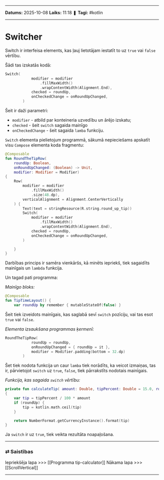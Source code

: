 ___

**Datums:** 2025-10-08
**Laiks:** 11:18
❚ **Tagi:** #kotlin 

---
# Switcher

Switch ir interfeisa elements, kas ļauj lietotājam iestatīt to uz `true` vai `false` vērtību.

Šādi tas izskatās kodā:

```kotlin
Switch(
            modifier = modifier
                .fillMaxWidth()
                .wrapContentWidth(Alignment.End),
            checked = roundUp,
            onCheckedChange = onRoundUpChanged,
        )
```

Šeit ir daži parametri:

- `modifier` - atbild par konteineria uzvedību un ārējo izskatu;
- `checked` - šeit `switch` sagaida mainīgo
- `onCheckedChange` - šeit sagaida `lamba` funkciju.

`Switch` elementa pielietojum programmā, sākumā nepieciešams apskatīt visu `Compose` elementa koda fragmentu:

```kotlin
@Composable
fun RoundTheTipRow(
    roundUp: Boolean,
    onRoundUpChanged: (Boolean) -> Unit,
    modifier: Modifier = Modifier)
{
    Row(
        modifier = modifier
            .fillMaxWidth()
            .size(48.dp),
        verticalAlignment = Alignment.CenterVertically
    ) {
        Text(text = stringResource(R.string.round_up_tip))
        Switch(
            modifier = modifier
                .fillMaxWidth()
                .wrapContentWidth(Alignment.End),
            checked = roundUp,
            onCheckedChange = onRoundUpChanged,
        )

    }
}
```

Darbības princips ir samēra vienkāršs, kā minēts iepriekš, tiek sagaidīts mainīgais un `lambda` funkcija.

Un tagad pati programma:

*Mainīgo bloks:*

```kotlin
@Composable
fun TipTimeLayout() {
    var roundUp by remember { mutableStateOf(false) }
```

Šeit tiek izveidots mainīgais, kas saglabā sevī `switch` pozīciju, vai tas esot `true` vai `false`.

*Elementa izsaukšana programmas ķermenī:*

```kotlin
RoundTheTipRow(
            roundUp = roundUp,
            onRoundUpChanged = { roundUp = it },
            modifier = Modifier.padding(bottom = 32.dp)
        )
```

Šet tiek nodota funkcija un caur `lamba` tiek norādīts, ka veicot izmaiņas, tas ir, pārvietojot `switch` uz `true`, `false`, tiek pārrakstīts nodotais mainīgais.

*Funkcija, kas sagaida `switch` vērtību:*

```kotlin
private fun calculateTip( amount: Double, tipPercent: Double = 15.0, roundUp: Boolean): String
{
    var tip = tipPercent / 100 * amount
    if (roundUp) {
        tip = kotlin.math.ceil(tip)
    }

    return NumberFormat.getCurrencyInstance().format(tip)
}
```

Ja `switch` ir uz `true`, tiek veikta  rezultāta noapaļošana.

---
### ⇄ Saistības

Iepriekšēja lapa >>> [[Programma tip-calculator]]
Nākama lapa >>> [[ScrollVertical]]

---
